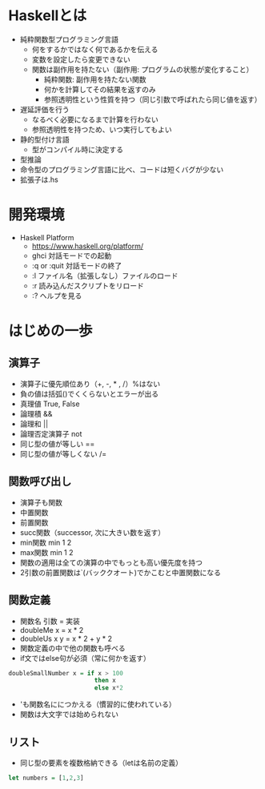 # Haskellとは
 - 純粋関数型プログラミング言語
   - 何をするかではなく何であるかを伝える
   - 変数を設定したら変更できない
   - 関数は副作用を持たない（副作用: プログラムの状態が変化すること）
     - 純粋関数: 副作用を持たない関数
     - 何かを計算してその結果を返すのみ
     - 参照透明性という性質を持つ（同じ引数で呼ばれたら同じ値を返す）
 - 遅延評価を行う
   - なるべく必要になるまで計算を行わない
   - 参照透明性を持つため、いつ実行してもよい
 - 静的型付け言語
   - 型がコンパイル時に決定する
 - 型推論
 - 命令型のプログラミング言語に比べ、コードは短くバグが少ない
 - 拡張子は.hs
 
# 開発環境
 - Haskell Platform
   - https://www.haskell.org/platform/
   - ghci 対話モードでの起動
   - :q or :quit 対話モードの終了
   - :l ファイル名（拡張しなし）ファイルのロード
   - :r 読み込んだスクリプトをリロード
   - :? ヘルプを見る
   
# はじめの一歩
## 演算子
 - 演算子に優先順位あり（+, -, * , /）%はない
 - 負の値は括弧()でくくらないとエラーが出る
 - 真理値 True, False
 - 論理積 &&
 - 論理和 ||
 - 論理否定演算子 not
 - 同じ型の値が等しい ==
 - 同じ型の値が等しくない /=
 
## 関数呼び出し
 - 演算子も関数
 - 中置関数
 - 前置関数 
 - succ関数（successor, 次に大きい数を返す）
 - min関数 min 1 2
 - max関数 min 1 2
 - 関数の適用は全ての演算の中でもっとも高い優先度を持つ
 - 2引数の前置関数は\`(バッククオート)でかこむと中置関数になる
 
## 関数定義
 - 関数名 引数 = 実装
 - doubleMe x = x * 2
 - doubleUs x y = x * 2 + y * 2
 - 関数定義の中で他の関数も呼べる
 - if文ではelse句が必須（常に何かを返す）
```haskell
doubleSmallNumber x = if x > 100
                        then x
                        else x*2
```
 - 'も関数名ににつかえる（慣習的に使われている）
 - 関数は大文字では始められない
 
## リスト
 - 同じ型の要素を複数格納できる（letは名前の定義）
```haskell
let numbers = [1,2,3]
```
